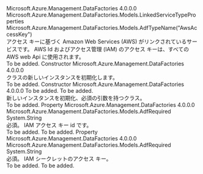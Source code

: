 <Type Name="AwsAccessKeyLinkedService" FullName="Microsoft.Azure.Management.DataFactories.Models.AwsAccessKeyLinkedService">
  <TypeSignature Language="C#" Value="public class AwsAccessKeyLinkedService : Microsoft.Azure.Management.DataFactories.Models.LinkedServiceTypeProperties" />
  <TypeSignature Language="ILAsm" Value=".class public auto ansi beforefieldinit AwsAccessKeyLinkedService extends Microsoft.Azure.Management.DataFactories.Models.LinkedServiceTypeProperties" />
  <TypeSignature Language="DocId" Value="T:Microsoft.Azure.Management.DataFactories.Models.AwsAccessKeyLinkedService" />
  <TypeSignature Language="VB.NET" Value="Public Class AwsAccessKeyLinkedService&#xA;Inherits LinkedServiceTypeProperties" />
  <TypeSignature Language="F#" Value="type AwsAccessKeyLinkedService = class&#xA;    inherit LinkedServiceTypeProperties" />
  <AssemblyInfo>
    <AssemblyName>Microsoft.Azure.Management.DataFactories</AssemblyName>
    <AssemblyVersion>4.0.0.0</AssemblyVersion>
  </AssemblyInfo>
  <Base>
    <BaseTypeName>Microsoft.Azure.Management.DataFactories.Models.LinkedServiceTypeProperties</BaseTypeName>
  </Base>
  <Interfaces />
  <Attributes>
    <Attribute>
      <AttributeName>Microsoft.Azure.Management.DataFactories.Models.AdfTypeName("AwsAccessKey")</AttributeName>
    </Attribute>
  </Attributes>
  <Docs>
    <summary>
            アクセス キーに基づく Amazon Web Services (AWS) がリンクされているサービスです。
            AWS Id およびアクセス管理 (IAM) のアクセス キーは、すべての AWS web Api に使用されます。
            </summary>
    <remarks>To be added.</remarks>
  </Docs>
  <Members>
    <Member MemberName=".ctor">
      <MemberSignature Language="C#" Value="public AwsAccessKeyLinkedService ();" />
      <MemberSignature Language="ILAsm" Value=".method public hidebysig specialname rtspecialname instance void .ctor() cil managed" />
      <MemberSignature Language="DocId" Value="M:Microsoft.Azure.Management.DataFactories.Models.AwsAccessKeyLinkedService.#ctor" />
      <MemberSignature Language="VB.NET" Value="Public Sub New ()" />
      <MemberType>Constructor</MemberType>
      <AssemblyInfo>
        <AssemblyName>Microsoft.Azure.Management.DataFactories</AssemblyName>
        <AssemblyVersion>4.0.0.0</AssemblyVersion>
      </AssemblyInfo>
      <Parameters />
      <Docs>
        <summary>
            <see cref="T:Microsoft.Azure.Management.DataFactories.Models.AwsAccessKeyLinkedService" /> クラスの新しいインスタンスを初期化します。
            </summary>
        <remarks>To be added.</remarks>
      </Docs>
    </Member>
    <Member MemberName=".ctor">
      <MemberSignature Language="C#" Value="public AwsAccessKeyLinkedService (string accessKeyId, string secretAccessKey);" />
      <MemberSignature Language="ILAsm" Value=".method public hidebysig specialname rtspecialname instance void .ctor(string accessKeyId, string secretAccessKey) cil managed" />
      <MemberSignature Language="DocId" Value="M:Microsoft.Azure.Management.DataFactories.Models.AwsAccessKeyLinkedService.#ctor(System.String,System.String)" />
      <MemberSignature Language="VB.NET" Value="Public Sub New (accessKeyId As String, secretAccessKey As String)" />
      <MemberSignature Language="F#" Value="new Microsoft.Azure.Management.DataFactories.Models.AwsAccessKeyLinkedService : string * string -&gt; Microsoft.Azure.Management.DataFactories.Models.AwsAccessKeyLinkedService" Usage="new Microsoft.Azure.Management.DataFactories.Models.AwsAccessKeyLinkedService (accessKeyId, secretAccessKey)" />
      <MemberType>Constructor</MemberType>
      <AssemblyInfo>
        <AssemblyName>Microsoft.Azure.Management.DataFactories</AssemblyName>
        <AssemblyVersion>4.0.0.0</AssemblyVersion>
      </AssemblyInfo>
      <Parameters>
        <Parameter Name="accessKeyId" Type="System.String" />
        <Parameter Name="secretAccessKey" Type="System.String" />
      </Parameters>
      <Docs>
        <param name="accessKeyId">To be added.</param>
        <param name="secretAccessKey">To be added.</param>
        <summary>
            新しいインスタンスを初期化、<see cref="T:Microsoft.Azure.Management.DataFactories.Models.AwsAccessKeyLinkedService" />必須の引数を持つクラス。
            </summary>
        <remarks>To be added.</remarks>
      </Docs>
    </Member>
    <Member MemberName="AccessKeyId">
      <MemberSignature Language="C#" Value="public string AccessKeyId { get; set; }" />
      <MemberSignature Language="ILAsm" Value=".property instance string AccessKeyId" />
      <MemberSignature Language="DocId" Value="P:Microsoft.Azure.Management.DataFactories.Models.AwsAccessKeyLinkedService.AccessKeyId" />
      <MemberSignature Language="VB.NET" Value="Public Property AccessKeyId As String" />
      <MemberSignature Language="F#" Value="member this.AccessKeyId : string with get, set" Usage="Microsoft.Azure.Management.DataFactories.Models.AwsAccessKeyLinkedService.AccessKeyId" />
      <MemberType>Property</MemberType>
      <AssemblyInfo>
        <AssemblyName>Microsoft.Azure.Management.DataFactories</AssemblyName>
        <AssemblyVersion>4.0.0.0</AssemblyVersion>
      </AssemblyInfo>
      <Attributes>
        <Attribute>
          <AttributeName>Microsoft.Azure.Management.DataFactories.Models.AdfRequired</AttributeName>
        </Attribute>
      </Attributes>
      <ReturnValue>
        <ReturnType>System.String</ReturnType>
      </ReturnValue>
      <Docs>
        <summary>
            必須。 IAM アクセス キー id です。
            </summary>
        <value>To be added.</value>
        <remarks>To be added.</remarks>
      </Docs>
    </Member>
    <Member MemberName="SecretAccessKey">
      <MemberSignature Language="C#" Value="public string SecretAccessKey { get; set; }" />
      <MemberSignature Language="ILAsm" Value=".property instance string SecretAccessKey" />
      <MemberSignature Language="DocId" Value="P:Microsoft.Azure.Management.DataFactories.Models.AwsAccessKeyLinkedService.SecretAccessKey" />
      <MemberSignature Language="VB.NET" Value="Public Property SecretAccessKey As String" />
      <MemberSignature Language="F#" Value="member this.SecretAccessKey : string with get, set" Usage="Microsoft.Azure.Management.DataFactories.Models.AwsAccessKeyLinkedService.SecretAccessKey" />
      <MemberType>Property</MemberType>
      <AssemblyInfo>
        <AssemblyName>Microsoft.Azure.Management.DataFactories</AssemblyName>
        <AssemblyVersion>4.0.0.0</AssemblyVersion>
      </AssemblyInfo>
      <Attributes>
        <Attribute>
          <AttributeName>Microsoft.Azure.Management.DataFactories.Models.AdfRequired</AttributeName>
        </Attribute>
      </Attributes>
      <ReturnValue>
        <ReturnType>System.String</ReturnType>
      </ReturnValue>
      <Docs>
        <summary>
            必須。 IAM シークレットのアクセス キー。
            </summary>
        <value>To be added.</value>
        <remarks>To be added.</remarks>
      </Docs>
    </Member>
  </Members>
</Type>